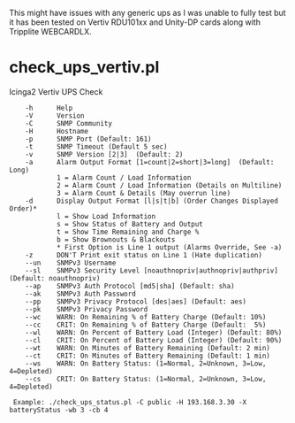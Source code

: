 This might have issues with any generic ups as I was unable to fully test but it has been tested on Vertiv RDU101xx and Unity-DP cards along with Tripplite WEBCARDLX.

# check_ups_vertiv.pl
Icinga2 Vertiv UPS Check

        -h      Help
        -V      Version
        -C      SNMP Community
        -H      Hostname
        -p      SNMP Port (Default: 161)
        -t      SNMP Timeout (Default 5 sec)
        -v      SNMP Version [2|3]  (Default: 2)
        -a      Alarm Output Format [1=count|2=short|3=long]  (Default: Long)
                1 = Alarm Count / Load Information
                2 = Alarm Count / Load Information (Details on Multiline)
                3 = Alarm Count & Details (May overrun line)
        -d      Display Output Format [l|s|t|b] (Order Changes Displayed Order)*
                l = Show Load Information
                s = Show Status of Battery and Output
                t = Show Time Remaining and Charge %
                b = Show Brownouts & Blackouts
                * First Option is Line 1 output (Alarms Override, See -a)
        -z      DON'T Print exit status on Line 1 (Hate duplication)
        --un    SNMPv3 Username
        --sl    SNMPv3 Security Level [noauthnopriv|authnopriv|authpriv] (Default: noauthnopriv)
        --ap    SNMPv3 Auth Protocol [md5|sha] (Default: sha)
        --ak    SNMPv3 Auth Password
        --pp    SNMPv3 Privacy Protocol [des|aes] (Default: aes)
        --pk    SNMPv3 Privacy Password
        --wc    WARN: On Remaining % of Battery Charge (Default: 10%)
        --cc    CRIT: On Remaining % of Battery Charge (Default:  5%)
        --wl    WARN: On Percent of Battery Load (Integer) (Default: 80%)
        --cl    CRIT: On Percent of Battery Load (Integer) (Default: 90%)
        --wt    WARN: On Minutes of Battery Remaining (Default: 2 min)
        --ct    CRIT: On Minutes of Battery Remaining (Default: 1 min)
        --ws    WARN: On Battery Status: (1=Normal, 2=Unknown, 3=Low, 4=Depleted)
        --cs    CRIT: On Battery Status: (1=Normal, 2=Unknown, 3=Low, 4=Depleted)

     Example: ./check_ups_status.pl -C public -H 193.168.3.30 -X batteryStatus -wb 3 -cb 4
